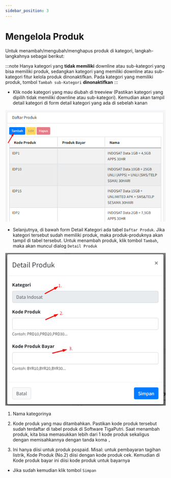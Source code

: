 ```yaml
---
sidebar_position: 3
---
```


# Mengelola Produk

Untuk menambah/mengubah/menghapus produk di kategori, langkah-langkahnya sebagai berikut:

:::note
Hanya kategori yang **tidak memiliki** downline atau sub-kategori yang bisa memiliki produk, sedangkan kategori yang memiliki downline atau sub-kategori fitur kelola produk dinonaktifkan. Pada kategori yang memiliki produk, tombol `Tambah sub-Kategori` **dinonaktifkan**
:::

- Klik node kategori yang mau diubah di treeview (Pastikan kategori yang dipilih tidak memiliki downline atau sub-kategori). Kemudian akan tampil detail kategori di form detail kategori yang ada di sebelah kanan

![Tabel daftar produk](/img/ug/tambah-produk.png)

- Selanjutnya, di bawah form Detail Kategori ada tabel `Daftar Produk`. Jika kategori tersebut sudah memiliki produk, maka produk-produknya akan tampil di tabel tersebut. Untuk menambah produk, klik tombol `Tambah`, maka akan muncul dialog `Detail Produk`

![Tampilan form detail produk](/img/ug/detail-produk.png)

1. Nama kategorinya

2. Kode produk yang mau ditambahkan. Pastikan kode produk tersebut sudah terdaftar di tabel produk di Software TigaPutri. Saat menambah produk, kita bisa memasukkan lebih dari 1 kode produk sekaligus dengan memisahkannya dengan tanda koma `,`

3. Ini hanya diisi untuk produk pospaid. Misal: untuk pembayaran tagihan listrik, Kode Produk (No.2) diisi dengan kode produk cek. Kemudian di Kode produk bayar ini diisi kode produk untuk bayarnya

- Jika sudah kemudian klik tombol `Simpan`